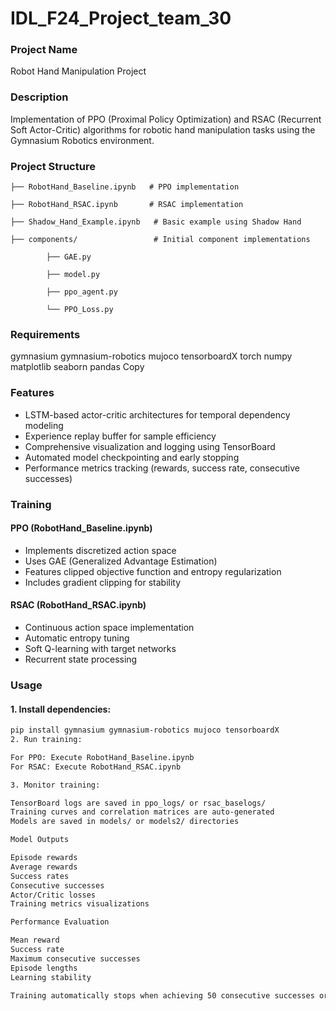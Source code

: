 # IDL_F24_Project_team_30
### Project Name
Robot Hand Manipulation Project

### Description
Implementation of PPO (Proximal Policy Optimization) and RSAC (Recurrent Soft Actor-Critic) algorithms for robotic hand manipulation tasks using the Gymnasium Robotics environment.

### Project Structure
    ├── RobotHand_Baseline.ipynb   # PPO implementation

    ├── RobotHand_RSAC.ipynb       # RSAC implementation

    ├── Shadow_Hand_Example.ipynb   # Basic example using Shadow Hand

    ├── components/                 # Initial component implementations

            ├── GAE.py

            ├── model.py

            ├── ppo_agent.py

            └── PPO_Loss.py

### Requirements
gymnasium
gymnasium-robotics
mujoco
tensorboardX
torch
numpy
matplotlib
seaborn
pandas
Copy
### Features
- LSTM-based actor-critic architectures for temporal dependency modeling
- Experience replay buffer for sample efficiency  
- Comprehensive visualization and logging using TensorBoard
- Automated model checkpointing and early stopping
- Performance metrics tracking (rewards, success rate, consecutive successes)

### Training

#### PPO (RobotHand_Baseline.ipynb)
- Implements discretized action space
- Uses GAE (Generalized Advantage Estimation)
- Features clipped objective function and entropy regularization
- Includes gradient clipping for stability

#### RSAC (RobotHand_RSAC.ipynb)
- Continuous action space implementation
- Automatic entropy tuning
- Soft Q-learning with target networks  
- Recurrent state processing

### Usage

#### 1. Install dependencies:
```bash
pip install gymnasium gymnasium-robotics mujoco tensorboardX
2. Run training:

For PPO: Execute RobotHand_Baseline.ipynb
For RSAC: Execute RobotHand_RSAC.ipynb

3. Monitor training:

TensorBoard logs are saved in ppo_logs/ or rsac_baselogs/
Training curves and correlation matrices are auto-generated
Models are saved in models/ or models2/ directories

Model Outputs

Episode rewards
Average rewards
Success rates
Consecutive successes
Actor/Critic losses
Training metrics visualizations

Performance Evaluation

Mean reward
Success rate
Maximum consecutive successes
Episode lengths
Learning stability

Training automatically stops when achieving 50 consecutive successes or reaching the maximum episode limit.
